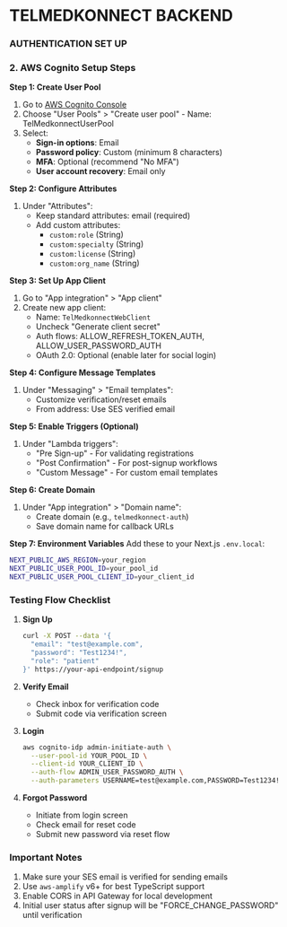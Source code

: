 # TELMEDKONNECT BACKEND

### AUTHENTICATION SET UP

### 2. AWS Cognito Setup Steps

**Step 1: Create User Pool**
1. Go to [AWS Cognito Console](https://console.aws.amazon.com/cognito/)
2. Choose "User Pools" > "Create user pool" - Name: TelMedkonnectUserPool
3. Select:
   - **Sign-in options**: Email
   - **Password policy**: Custom (minimum 8 characters)
   - **MFA**: Optional (recommend "No MFA")
   - **User account recovery**: Email only

**Step 2: Configure Attributes**
1. Under "Attributes":
   - Keep standard attributes: email (required)
   - Add custom attributes:
     - `custom:role` (String)
     - `custom:specialty` (String)
     - `custom:license` (String)
     - `custom:org_name` (String)

**Step 3: Set Up App Client**
1. Go to "App integration" > "App client"
2. Create new app client:
   - Name: `TelMedkonnectWebClient`
   - Uncheck "Generate client secret"
   - Auth flows: ALLOW_REFRESH_TOKEN_AUTH, ALLOW_USER_PASSWORD_AUTH
   - OAuth 2.0: Optional (enable later for social login)

**Step 4: Configure Message Templates**
1. Under "Messaging" > "Email templates":
   - Customize verification/reset emails
   - From address: Use SES verified email

**Step 5: Enable Triggers (Optional)**
1. Under "Lambda triggers":
   - "Pre Sign-up" - For validating registrations
   - "Post Confirmation" - For post-signup workflows
   - "Custom Message" - For custom email templates

**Step 6: Create Domain**
1. Under "App integration" > "Domain name":
   - Create domain (e.g., `telmedkonnect-auth`)
   - Save domain name for callback URLs

**Step 7: Environment Variables**
Add these to your Next.js `.env.local`:
```bash
NEXT_PUBLIC_AWS_REGION=your_region
NEXT_PUBLIC_USER_POOL_ID=your_pool_id
NEXT_PUBLIC_USER_POOL_CLIENT_ID=your_client_id
```

### Testing Flow Checklist
1. **Sign Up**
   ```bash
   curl -X POST --data '{
     "email": "test@example.com",
     "password": "Test1234!",
     "role": "patient"
   }' https://your-api-endpoint/signup
   ```
   
2. **Verify Email**
   - Check inbox for verification code
   - Submit code via verification screen

3. **Login**
   ```bash
   aws cognito-idp admin-initiate-auth \
     --user-pool-id YOUR_POOL_ID \
     --client-id YOUR_CLIENT_ID \
     --auth-flow ADMIN_USER_PASSWORD_AUTH \
     --auth-parameters USERNAME=test@example.com,PASSWORD=Test1234!
   ```

4. **Forgot Password**
   - Initiate from login screen
   - Check email for reset code
   - Submit new password via reset flow

### Important Notes
1. Make sure your SES email is verified for sending emails
2. Use `aws-amplify` v6+ for best TypeScript support
3. Enable CORS in API Gateway for local development
4. Initial user status after signup will be "FORCE_CHANGE_PASSWORD" until verification